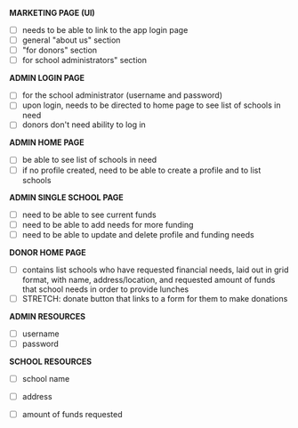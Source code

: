 **MARKETING PAGE (UI)**
- [ ] needs to be able to link to the app login page
- [ ] general "about us" section
- [ ] "for donors" section
- [ ] for school administrators" section

**ADMIN LOGIN PAGE**
- [ ] for the school administrator (username and password)
- [ ] upon login, needs to be directed to home page to see list of schools in need
- [ ] donors don't need ability to log in

**ADMIN HOME PAGE**
- [ ] be able to see list of schools in need
- [ ] if no profile created, need to be able to create a profile and to list schools

**ADMIN SINGLE SCHOOL PAGE**
- [ ] need to be able to see current funds 
- [ ] need to be able to add needs for more funding
- [ ] need to be able to update and delete profile and funding needs

**DONOR HOME PAGE**
- [ ] contains list schools who have requested financial needs, laid out in grid format, with name, address/location, and requested amount of funds that school needs in order to provide lunches
- [ ] STRETCH: donate button that links to a form for them to make donations

**ADMIN RESOURCES**
- [ ] username
- [ ] password

**SCHOOL RESOURCES**
- [ ] school name
- [ ] address
- [ ] amount of funds requested

